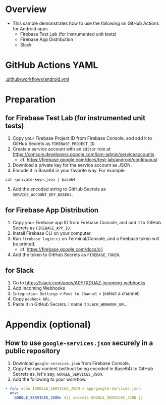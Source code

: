 # Overview
* This sample demonstrates how to use the following on GitHub Actions for Android apps.
  * Firebase Test Lab (for instrumented unit tests)
  * Firebase App Distribution
  * Slack

# GitHub Actions YAML
[.github/workflows/android.yml](.github/workflows/android.yml)

# Preparation
## for Firebase Test Lab (for instrumented unit tests)
1. Copy your Firebase Project ID from Firebase Console, and add it to GitHub Secrets as `FIREBASE_PROJECT_ID`.
2. Create a service account with an `Editor` role at https://console.developers.google.com/iam-admin/serviceaccounts
    * cf. https://firebase.google.com/docs/test-lab/android/continuous)
3. Download a private key for the service account as JSON.
4. Encode it in Base64 in your favorite way. For example:
```shell
cat <private-key>.json | base64
```
5. Add the encoded string to GitHub Secrets as `SERVICE_ACCOUNT_KEY_BASE64`.

## for Firebase App Distribution
1. Copy your Firebase app ID from Firebase Console, and add it to GitHub Secrets as `FIREBASE_APP_ID`.
2. Install Firebase CLI on your computer.
3. Run `firebase login:ci` on Terminal/Console, and a Firebase token will be printed.
    * cf. https://firebase.google.com/docs/cli
4. Add the token to GitHub Secrets as `FIREBASE_TOKEN`.

## for Slack
1. Go to https://slack.com/apps/A0F7XDUAZ-incoming-webhooks
2. Add Incoming Webhooks
3. `Integration Settings` > `Post to Channel` > (select a channel)
4. Copy `Webhook URL`.
5. Paste it in GitHub Secrets. I name it `SLACK_WEBHOOK_URL`.

# Appendix (optional)
## How to use `google-services.json` securely in a public repository
1. Download `google-services.json` from Firebase Console.
2. Copy the raw content (without being encoded in Base64) to GitHub Secrets as, let's say, `GOOGLE_SERVICES_JSON`.
3. Add the following to your workflow.
```yaml
- run: echo $GOOGLE_SERVICES_JSON > app/google-services.json
  env:
    GOOGLE_SERVICES_JSON: ${{ secrets.GOOGLE_SERVICES_JSON }}
```
